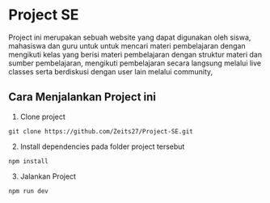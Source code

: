# Project SE

Project ini merupakan sebuah website yang dapat digunakan oleh siswa, mahasiswa dan guru untuk untuk mencari materi pembelajaran dengan mengikuti kelas yang berisi materi pembelajaran dengan struktur materi dan sumber pembelajaran, mengikuti pembelajaran secara langsung melalui live classes serta berdiskusi dengan user lain melalui community,

## Cara Menjalankan Project ini
1. Clone project
```
git clone https://github.com/Zeits27/Project-SE.git
```
2. Install dependencies pada folder project tersebut   
```
npm install 
```
3. Jalankan Project
```
npm run dev 
```
